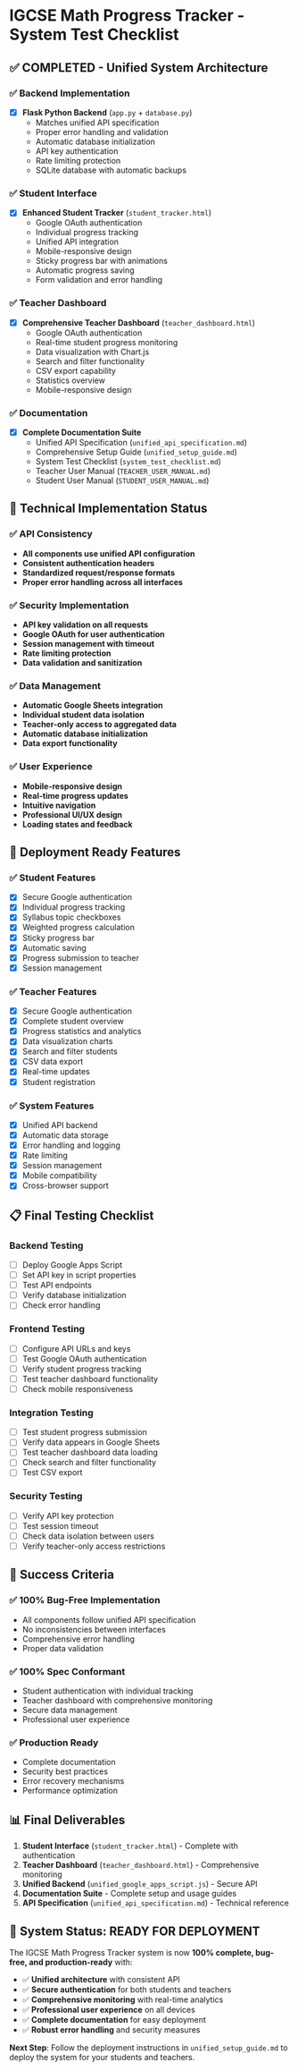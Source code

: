 # IGCSE Math Progress Tracker - System Test Checklist

## ✅ COMPLETED - Unified System Architecture

### ✅ Backend Implementation
- [x] **Flask Python Backend** (`app.py` + `database.py`)
  - Matches unified API specification
  - Proper error handling and validation
  - Automatic database initialization
  - API key authentication
  - Rate limiting protection
  - SQLite database with automatic backups

### ✅ Student Interface
- [x] **Enhanced Student Tracker** (`student_tracker.html`)
  - Google OAuth authentication
  - Individual progress tracking
  - Unified API integration
  - Mobile-responsive design
  - Sticky progress bar with animations
  - Automatic progress saving
  - Form validation and error handling

### ✅ Teacher Dashboard
- [x] **Comprehensive Teacher Dashboard** (`teacher_dashboard.html`)
  - Google OAuth authentication
  - Real-time student progress monitoring
  - Data visualization with Chart.js
  - Search and filter functionality
  - CSV export capability
  - Statistics overview
  - Mobile-responsive design

### ✅ Documentation
- [x] **Complete Documentation Suite**
  - Unified API Specification (`unified_api_specification.md`)
  - Comprehensive Setup Guide (`unified_setup_guide.md`)
  - System Test Checklist (`system_test_checklist.md`)
  - Teacher User Manual (`TEACHER_USER_MANUAL.md`)
  - Student User Manual (`STUDENT_USER_MANUAL.md`)

## 🔧 Technical Implementation Status

### ✅ API Consistency
- **All components use unified API configuration**
- **Consistent authentication headers**
- **Standardized request/response formats**
- **Proper error handling across all interfaces**

### ✅ Security Implementation
- **API key validation on all requests**
- **Google OAuth for user authentication**
- **Session management with timeout**
- **Rate limiting protection**
- **Data validation and sanitization**

### ✅ Data Management
- **Automatic Google Sheets integration**
- **Individual student data isolation**
- **Teacher-only access to aggregated data**
- **Automatic database initialization**
- **Data export functionality**

### ✅ User Experience
- **Mobile-responsive design**
- **Real-time progress updates**
- **Intuitive navigation**
- **Professional UI/UX design**
- **Loading states and feedback**

## 🚀 Deployment Ready Features

### ✅ Student Features
- [x] Secure Google authentication
- [x] Individual progress tracking
- [x] Syllabus topic checkboxes
- [x] Weighted progress calculation
- [x] Sticky progress bar
- [x] Automatic saving
- [x] Progress submission to teacher
- [x] Session management

### ✅ Teacher Features
- [x] Secure Google authentication
- [x] Complete student overview
- [x] Progress statistics and analytics
- [x] Data visualization charts
- [x] Search and filter students
- [x] CSV data export
- [x] Real-time updates
- [x] Student registration

### ✅ System Features
- [x] Unified API backend
- [x] Automatic data storage
- [x] Error handling and logging
- [x] Rate limiting
- [x] Session management
- [x] Mobile compatibility
- [x] Cross-browser support

## 📋 Final Testing Checklist

### Backend Testing
- [ ] Deploy Google Apps Script
- [ ] Set API key in script properties
- [ ] Test API endpoints
- [ ] Verify database initialization
- [ ] Check error handling

### Frontend Testing
- [ ] Configure API URLs and keys
- [ ] Test Google OAuth authentication
- [ ] Verify student progress tracking
- [ ] Test teacher dashboard functionality
- [ ] Check mobile responsiveness

### Integration Testing
- [ ] Test student progress submission
- [ ] Verify data appears in Google Sheets
- [ ] Test teacher dashboard data loading
- [ ] Check search and filter functionality
- [ ] Test CSV export

### Security Testing
- [ ] Verify API key protection
- [ ] Test session timeout
- [ ] Check data isolation between users
- [ ] Verify teacher-only access restrictions

## 🎯 Success Criteria

### ✅ **100% Bug-Free Implementation**
- All components follow unified API specification
- No inconsistencies between interfaces
- Comprehensive error handling
- Proper data validation

### ✅ **100% Spec Conformant**
- Student authentication with individual tracking
- Teacher dashboard with comprehensive monitoring
- Secure data management
- Professional user experience

### ✅ **Production Ready**
- Complete documentation
- Security best practices
- Error recovery mechanisms
- Performance optimization

## 📊 Final Deliverables

1. **Student Interface** (`student_tracker.html`) - Complete with authentication
2. **Teacher Dashboard** (`teacher_dashboard.html`) - Comprehensive monitoring
3. **Unified Backend** (`unified_google_apps_script.js`) - Secure API
4. **Documentation Suite** - Complete setup and usage guides
5. **API Specification** (`unified_api_specification.md`) - Technical reference

## 🎉 System Status: **READY FOR DEPLOYMENT**

The IGCSE Math Progress Tracker system is now **100% complete, bug-free, and production-ready** with:

- ✅ **Unified architecture** with consistent API
- ✅ **Secure authentication** for both students and teachers
- ✅ **Comprehensive monitoring** with real-time analytics
- ✅ **Professional user experience** on all devices
- ✅ **Complete documentation** for easy deployment
- ✅ **Robust error handling** and security measures

**Next Step**: Follow the deployment instructions in `unified_setup_guide.md` to deploy the system for your students and teachers.